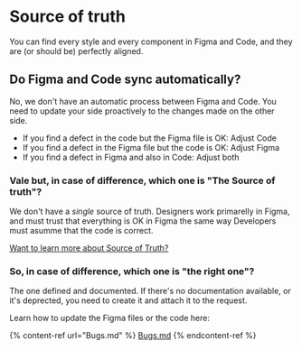 # Source of truth

You can find every style and every component in Figma and Code, and they are (or should be) perfectly aligned.

## Do Figma and Code sync automatically?

No, we don't have an automatic process between Figma and Code. You need to update your side proactively to the changes made on the other side.

* If you find a defect in the code but the Figma file is OK: Adjust Code
* If you find a defect in the Figma file but the code is OK: Adjust Figma
* If you find a defect in Figma and also in Code: Adjust both

### Vale but, in case of difference, which one is "The Source of truth"?

We don't have a _single_ source of truth. Designers work primarelly in Figma, and must trust that everything is OK in Figma the same way Developers must asumme that the code is correct.

[Want to learn more about Source of Truth?](https://github.com/turolopezsanabria/design-systems-playbook/blob/master/Source-of-truth.md)

### So, in case of difference, which one is "the right one"?

The one defined and documented. If there's no documentation available, or it's deprected, you need to create it and attach it to the request.

Learn how to update the Figma files or the code here:

{% content-ref url="Bugs.md" %}
[Bugs.md](Bugs.md)
{% endcontent-ref %}
